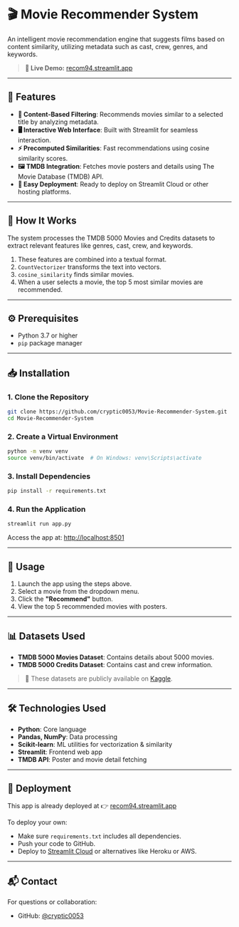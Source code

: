 
# 🎬 Movie Recommender System

An intelligent movie recommendation engine that suggests films based on content similarity, utilizing metadata such as cast, crew, genres, and keywords.

> **🔗 Live Demo:** [recom94.streamlit.app](https://recom94.streamlit.app)

---

## 📌 Features

- **🎯 Content-Based Filtering**: Recommends movies similar to a selected title by analyzing metadata.
- **🖥️ Interactive Web Interface**: Built with Streamlit for seamless interaction.
- **⚡ Precomputed Similarities**: Fast recommendations using cosine similarity scores.
- **🖼️ TMDB Integration**: Fetches movie posters and details using The Movie Database (TMDB) API.
- **🚀 Easy Deployment**: Ready to deploy on Streamlit Cloud or other hosting platforms.

---

## 🧠 How It Works

The system processes the TMDB 5000 Movies and Credits datasets to extract relevant features like genres, cast, crew, and keywords.

1. These features are combined into a textual format.
2. `CountVectorizer` transforms the text into vectors.
3. `cosine_similarity` finds similar movies.
4. When a user selects a movie, the top 5 most similar movies are recommended.

---

## ⚙️ Prerequisites

- Python 3.7 or higher
- `pip` package manager

---

## 📥 Installation

### 1. Clone the Repository

```bash
git clone https://github.com/cryptic0053/Movie-Recommender-System.git
cd Movie-Recommender-System
```

### 2. Create a Virtual Environment

```bash
python -m venv venv
source venv/bin/activate  # On Windows: venv\Scripts\activate
```

### 3. Install Dependencies

```bash
pip install -r requirements.txt
```

### 4. Run the Application

```bash
streamlit run app.py
```

Access the app at: [http://localhost:8501](http://localhost:8501)

---

## 🧪 Usage

1. Launch the app using the steps above.
2. Select a movie from the dropdown menu.
3. Click the **"Recommend"** button.
4. View the top 5 recommended movies with posters.

---

## 📊 Datasets Used

- **TMDB 5000 Movies Dataset**: Contains details about 5000 movies.
- **TMDB 5000 Credits Dataset**: Contains cast and crew information.

> 📌 These datasets are publicly available on [Kaggle](https://www.kaggle.com/datasets/tmdb/tmdb-movie-metadata).

---

## 🛠️ Technologies Used

- **Python**: Core language
- **Pandas, NumPy**: Data processing
- **Scikit-learn**: ML utilities for vectorization & similarity
- **Streamlit**: Frontend web app
- **TMDB API**: Poster and movie detail fetching

---

## 🚀 Deployment

This app is already deployed at 👉 [recom94.streamlit.app](https://recom94.streamlit.app)

To deploy your own:

- Make sure `requirements.txt` includes all dependencies.
- Push your code to GitHub.
- Deploy to [Streamlit Cloud](https://streamlit.io/cloud) or alternatives like Heroku or AWS.

---

## 📬 Contact

For questions or collaboration:

- GitHub: [@cryptic0053](https://github.com/cryptic0053)
